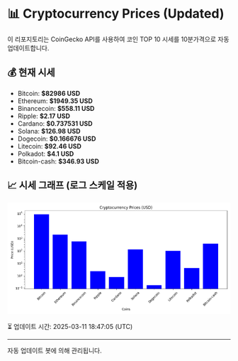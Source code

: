 
# 📊 Cryptocurrency Prices (Updated)

이 리포지토리는 CoinGecko API를 사용하여 코인 TOP 10 시세를 10분가격으로 자동 업데이트합니다.

## 💰 현재 시세
- Bitcoin: **$82986 USD**
- Ethereum: **$1949.35 USD**
- Binancecoin: **$558.11 USD**
- Ripple: **$2.17 USD**
- Cardano: **$0.737531 USD**
- Solana: **$126.98 USD**
- Dogecoin: **$0.166676 USD**
- Litecoin: **$92.46 USD**
- Polkadot: **$4.1 USD**
- Bitcoin-cash: **$346.93 USD**

## 📈 시세 그래프 (로그 스케일 적용)
![Crypto Prices](crypto_prices.png)

⏳ 업데이트 시간: 2025-03-11 18:47:05 (UTC)

---
자동 업데이트 봇에 의해 관리됩니다.
